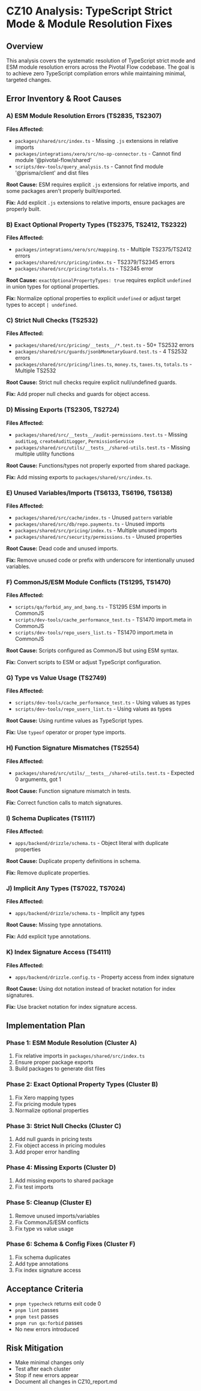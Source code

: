 # CZ10 Analysis: TypeScript Strict Mode & Module Resolution Fixes

## Overview
This analysis covers the systematic resolution of TypeScript strict mode and ESM module resolution errors across the Pivotal Flow codebase. The goal is to achieve zero TypeScript compilation errors while maintaining minimal, targeted changes.

## Error Inventory & Root Causes

### A) ESM Module Resolution Errors (TS2835, TS2307)
**Files Affected:**
- `packages/shared/src/index.ts` - Missing `.js` extensions in relative imports
- `packages/integrations/xero/src/no-op-connector.ts` - Cannot find module '@pivotal-flow/shared'
- `scripts/dev-tools/query_analysis.ts` - Cannot find module '@prisma/client' and dist files

**Root Cause:** ESM requires explicit `.js` extensions for relative imports, and some packages aren't properly built/exported.

**Fix:** Add explicit `.js` extensions to relative imports, ensure packages are properly built.

### B) Exact Optional Property Types (TS2375, TS2412, TS2322)
**Files Affected:**
- `packages/integrations/xero/src/mapping.ts` - Multiple TS2375/TS2412 errors
- `packages/shared/src/pricing/index.ts` - TS2379/TS2345 errors
- `packages/shared/src/pricing/totals.ts` - TS2345 error

**Root Cause:** `exactOptionalPropertyTypes: true` requires explicit `undefined` in union types for optional properties.

**Fix:** Normalize optional properties to explicit `undefined` or adjust target types to accept `| undefined`.

### C) Strict Null Checks (TS2532)
**Files Affected:**
- `packages/shared/src/pricing/__tests__/*.test.ts` - 50+ TS2532 errors
- `packages/shared/src/guards/jsonbMonetaryGuard.test.ts` - 4 TS2532 errors
- `packages/shared/src/pricing/lines.ts`, `money.ts`, `taxes.ts`, `totals.ts` - Multiple TS2532

**Root Cause:** Strict null checks require explicit null/undefined guards.

**Fix:** Add proper null checks and guards for object access.

### D) Missing Exports (TS2305, TS2724)
**Files Affected:**
- `packages/shared/src/__tests__/audit-permissions.test.ts` - Missing `auditLog`, `createAuditLogger`, `PermissionService`
- `packages/shared/src/utils/__tests__/shared-utils.test.ts` - Missing multiple utility functions

**Root Cause:** Functions/types not properly exported from shared package.

**Fix:** Add missing exports to `packages/shared/src/index.ts`.

### E) Unused Variables/Imports (TS6133, TS6196, TS6138)
**Files Affected:**
- `packages/shared/src/cache/index.ts` - Unused `pattern` variable
- `packages/shared/src/db/repo.payments.ts` - Unused imports
- `packages/shared/src/pricing/index.ts` - Multiple unused imports
- `packages/shared/src/security/permissions.ts` - Unused properties

**Root Cause:** Dead code and unused imports.

**Fix:** Remove unused code or prefix with underscore for intentionally unused variables.

### F) CommonJS/ESM Module Conflicts (TS1295, TS1470)
**Files Affected:**
- `scripts/qa/forbid_any_and_bang.ts` - TS1295 ESM imports in CommonJS
- `scripts/dev-tools/cache_performance_test.ts` - TS1470 import.meta in CommonJS
- `scripts/dev-tools/repo_users_list.ts` - TS1470 import.meta in CommonJS

**Root Cause:** Scripts configured as CommonJS but using ESM syntax.

**Fix:** Convert scripts to ESM or adjust TypeScript configuration.

### G) Type vs Value Usage (TS2749)
**Files Affected:**
- `scripts/dev-tools/cache_performance_test.ts` - Using values as types
- `scripts/dev-tools/repo_users_list.ts` - Using values as types

**Root Cause:** Using runtime values as TypeScript types.

**Fix:** Use `typeof` operator or proper type imports.

### H) Function Signature Mismatches (TS2554)
**Files Affected:**
- `packages/shared/src/utils/__tests__/shared-utils.test.ts` - Expected 0 arguments, got 1

**Root Cause:** Function signature mismatch in tests.

**Fix:** Correct function calls to match signatures.

### I) Schema Duplicates (TS1117)
**Files Affected:**
- `apps/backend/drizzle/schema.ts` - Object literal with duplicate properties

**Root Cause:** Duplicate property definitions in schema.

**Fix:** Remove duplicate properties.

### J) Implicit Any Types (TS7022, TS7024)
**Files Affected:**
- `apps/backend/drizzle/schema.ts` - Implicit any types

**Root Cause:** Missing type annotations.

**Fix:** Add explicit type annotations.

### K) Index Signature Access (TS4111)
**Files Affected:**
- `apps/backend/drizzle.config.ts` - Property access from index signature

**Root Cause:** Using dot notation instead of bracket notation for index signatures.

**Fix:** Use bracket notation for index signature access.

## Implementation Plan

### Phase 1: ESM Module Resolution (Cluster A)
1. Fix relative imports in `packages/shared/src/index.ts`
2. Ensure proper package exports
3. Build packages to generate dist files

### Phase 2: Exact Optional Property Types (Cluster B)
1. Fix Xero mapping types
2. Fix pricing module types
3. Normalize optional properties

### Phase 3: Strict Null Checks (Cluster C)
1. Add null guards in pricing tests
2. Fix object access in pricing modules
3. Add proper error handling

### Phase 4: Missing Exports (Cluster D)
1. Add missing exports to shared package
2. Fix test imports

### Phase 5: Cleanup (Cluster E)
1. Remove unused imports/variables
2. Fix CommonJS/ESM conflicts
3. Fix type vs value usage

### Phase 6: Schema & Config Fixes (Cluster F)
1. Fix schema duplicates
2. Add type annotations
3. Fix index signature access

## Acceptance Criteria
- `pnpm typecheck` returns exit code 0
- `pnpm lint` passes
- `pnpm test` passes
- `pnpm run qa:forbid` passes
- No new errors introduced

## Risk Mitigation
- Make minimal changes only
- Test after each cluster
- Stop if new errors appear
- Document all changes in CZ10_report.md